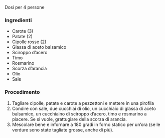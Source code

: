 Dosi per 4 persone
### Ingredienti
- Carote (3)
- Patate (2)
- Cipolle rosse (2)
- Glassa di aceto balsamico
- Sciroppo d’acero
- Timo
- Rosmarino
- Scorza d’arancia
- Olio
- Sale

### Procedimento
1. Tagliare cipolle, patate e carote a pezzettoni e mettere in una pirofila
2. Condire con sale, due cucchiai di olio, un cucchiaio di glassa di aceto balsamico, un cucchiaino di sciroppo d’acero, timo e rosmarino a piacere. Se si vuole, grattugiare della scorza di arancia.
3. Mescolare bene e infornare a 180 gradi in forno statico per un’ora (se le verdure sono state tagliate grosse, anche di più).

